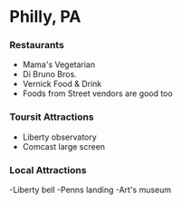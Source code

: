 # Philly, PA

### Restaurants
- Mama's Vegetarian
- Di Bruno Bros.
- Vernick Food & Drink
- Foods from Street vendors are good too


### Toursit Attractions
- Liberty observatory 
- Comcast large screen 

### Local Attractions
-Liberty bell
-Penns landing
-Art's museum 
